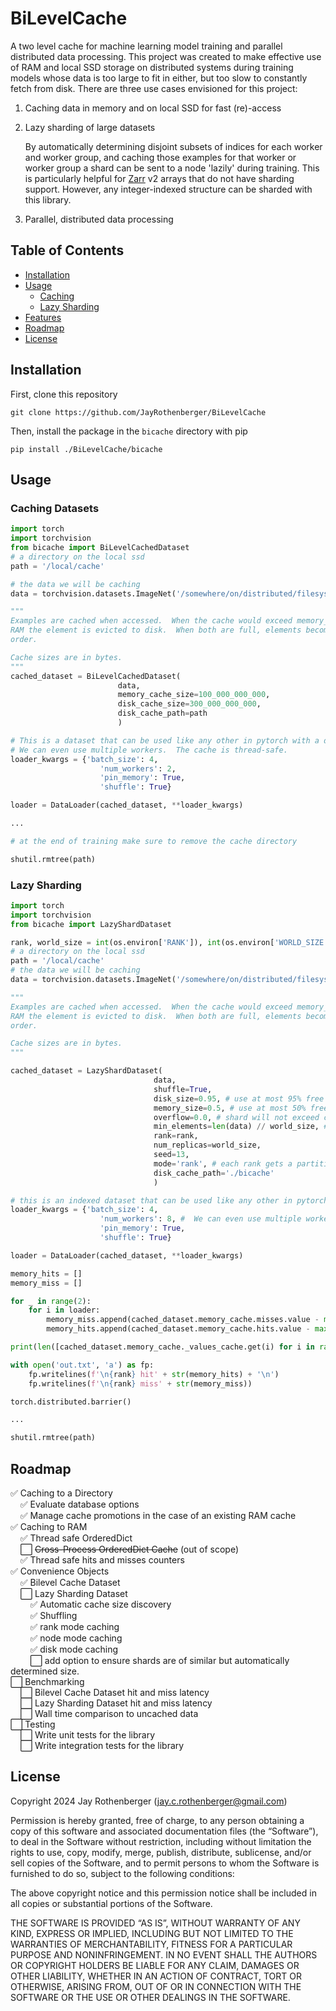 # BiLevelCache

A two level cache for machine learning model training and parallel distributed data processing.  This project was created to make effective use of RAM and local SSD storage on distributed systems during training models whose data is too large to fit in either, but too slow to constantly fetch from disk.  There are three use cases envisioned for this project:

1. Caching data in memory and on local SSD for fast (re)-access
2. Lazy sharding of large datasets

    By automatically determining disjoint subsets of indices for each worker and worker group, and caching those examples for that worker or worker group a shard can be sent to a node 'lazily' during training.  This is particularly helpful for [Zarr](https://zarr.readthedocs.io/en/stable/)  v2 arrays that do not have sharding support.  However, any integer-indexed structure can be sharded with this library.
3. Parallel, distributed data processing


## Table of Contents
- [Installation](#installation)
- [Usage](#usage)
    + [Caching](#caching-datasets)
    + [Lazy Sharding](#lazy-sharding)
- [Features](#features)
- [Roadmap](#roadmap)
- [License](#license)

## Installation 
First, clone this repository

`git clone https://github.com/JayRothenberger/BiLevelCache`

Then, install the package in the `bicache` directory with pip

`pip install ./BiLevelCache/bicache`

## Usage

### Caching Datasets
```python 
import torch
import torchvision
from bicache import BiLevelCachedDataset
# a directory on the local ssd
path = '/local/cache'

# the data we will be caching
data = torchvision.datasets.ImageNet('/somewhere/on/distributed/filesystem')

"""
Examples are cached when accessed.  When the cache would exceed memory_cache_size bytes in 
RAM the element is evicted to disk.  When both are full, elements become uncached in LRU 
order.

Cache sizes are in bytes.
"""
cached_dataset = BiLevelCachedDataset(
                        data, 
                        memory_cache_size=100_000_000_000, 
                        disk_cache_size=300_000_000_000, 
                        disk_cache_path=path
                        )

# This is a dataset that can be used like any other in pytorch with a dataloader.
# We can even use multiple workers.  The cache is thread-safe.
loader_kwargs = {'batch_size': 4, 
                    'num_workers': 2, 
                    'pin_memory': True,
                    'shuffle': True}

loader = DataLoader(cached_dataset, **loader_kwargs)

...

# at the end of training make sure to remove the cache directory

shutil.rmtree(path)
```

### Lazy Sharding

```python
import torch
import torchvision
from bicache import LazyShardDataset

rank, world_size = int(os.environ['RANK']), int(os.environ['WORLD_SIZE'])
# a directory on the local ssd
path = '/local/cache'
# the data we will be caching
data = torchvision.datasets.ImageNet('/somewhere/on/distributed/filesystem')

"""
Examples are cached when accessed.  When the cache would exceed memory_cache_size bytes in 
RAM the element is evicted to disk.  When both are full, elements become uncached in LRU 
order.

Cache sizes are in bytes.
"""

cached_dataset = LazyShardDataset(
                                data,
                                shuffle=True,
                                disk_size=0.95, # use at most 95% free disk space
                                memory_size=0.5, # use at most 50% free RAM
                                overflow=0.0, # shard will not exceed cache size
                                min_elements=len(data) // world_size, # shards are at least this many elements
                                rank=rank,
                                num_replicas=world_size,
                                seed=13,
                                mode='rank', # each rank gets a partition of indices
                                disk_cache_path='./bicache'
                                )

# this is an indexed dataset that can be used like any other in pytorch with a dataloader
loader_kwargs = {'batch_size': 4, 
                    'num_workers': 8, #  We can even use multiple workers.
                    'pin_memory': True,
                    'shuffle': True}

loader = DataLoader(cached_dataset, **loader_kwargs)

memory_hits = []
memory_miss = []

for _ in range(2):
    for i in loader:
        memory_miss.append(cached_dataset.memory_cache.misses.value - max(memory_miss + [0]))
        memory_hits.append(cached_dataset.memory_cache.hits.value - max(memory_hits + [0]))

print(len([cached_dataset.memory_cache._values_cache.get(i) for i in range(8) if cached_dataset.memory_cache._values_cache.get(i) is not None]))

with open('out.txt', 'a') as fp:
    fp.writelines(f'\n{rank} hit' + str(memory_hits) + '\n')
    fp.writelines(f'\n{rank} miss' + str(memory_miss))

torch.distributed.barrier()

...

shutil.rmtree(path)
```

## Roadmap
✅ Caching to a Directory\
&nbsp;&nbsp;&nbsp;&nbsp;✅ Evaluate database options\
&nbsp;&nbsp;&nbsp;&nbsp;✅ Manage cache promotions in the case of an existing RAM cache\
✅ Caching to RAM\
&nbsp;&nbsp;&nbsp;&nbsp;✅ Thread safe OrderedDict\
&nbsp;&nbsp;&nbsp;&nbsp;⬜️ ~~Cross-Process OrderedDict Cache~~ (out of scope)\
&nbsp;&nbsp;&nbsp;&nbsp;✅ Thread safe hits and misses counters\
✅ Convenience Objects\
&nbsp;&nbsp;&nbsp;&nbsp;✅ Bilevel Cache Dataset\
&nbsp;&nbsp;&nbsp;&nbsp;⬜️ Lazy Sharding Dataset\
&nbsp;&nbsp;&nbsp;&nbsp;&nbsp;&nbsp;&nbsp;&nbsp;✅ Automatic cache size discovery\
&nbsp;&nbsp;&nbsp;&nbsp;&nbsp;&nbsp;&nbsp;&nbsp;✅ Shuffling\
&nbsp;&nbsp;&nbsp;&nbsp;&nbsp;&nbsp;&nbsp;&nbsp;✅ rank mode caching\
&nbsp;&nbsp;&nbsp;&nbsp;&nbsp;&nbsp;&nbsp;&nbsp;✅ node mode caching\
&nbsp;&nbsp;&nbsp;&nbsp;&nbsp;&nbsp;&nbsp;&nbsp;✅ disk mode caching\
&nbsp;&nbsp;&nbsp;&nbsp;&nbsp;&nbsp;&nbsp;&nbsp;⬜️ add option to ensure shards are of similar but automatically determined size.\
⬜️ Benchmarking\
&nbsp;&nbsp;&nbsp;&nbsp;⬜️ Bilevel Cache Dataset hit and miss latency\
&nbsp;&nbsp;&nbsp;&nbsp;⬜️ Lazy Sharding Dataset hit and miss latency\
&nbsp;&nbsp;&nbsp;&nbsp;⬜️ Wall time comparison to uncached data\
⬜️ Testing\
&nbsp;&nbsp;&nbsp;&nbsp;⬜️ Write unit tests for the library\
&nbsp;&nbsp;&nbsp;&nbsp;⬜️ Write integration tests for the library

## License
Copyright 2024 Jay Rothenberger (jay.c.rothenberger@gmail.com)

Permission is hereby granted, free of charge, to any person obtaining a copy of this software and associated documentation files (the “Software”), to deal in the Software without restriction, including without limitation the rights to use, copy, modify, merge, publish, distribute, sublicense, and/or sell copies of the Software, and to permit persons to whom the Software is furnished to do so, subject to the following conditions:

The above copyright notice and this permission notice shall be included in all copies or substantial portions of the Software.

THE SOFTWARE IS PROVIDED “AS IS”, WITHOUT WARRANTY OF ANY KIND, EXPRESS OR IMPLIED, INCLUDING BUT NOT LIMITED TO THE WARRANTIES OF MERCHANTABILITY, FITNESS FOR A PARTICULAR PURPOSE AND NONINFRINGEMENT. IN NO EVENT SHALL THE AUTHORS OR COPYRIGHT HOLDERS BE LIABLE FOR ANY CLAIM, DAMAGES OR OTHER LIABILITY, WHETHER IN AN ACTION OF CONTRACT, TORT OR OTHERWISE, ARISING FROM, OUT OF OR IN CONNECTION WITH THE SOFTWARE OR THE USE OR OTHER DEALINGS IN THE SOFTWARE.